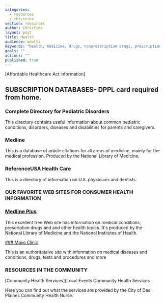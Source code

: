```yaml
---
categories: 
  - resources
  - christina
section: resources
author: Christina
layout: post
title: Health
audience: adults
keywords: "health, medicine, drugs, nonprescription drugs, prescription drugs, medications, diseases, diabetes, medical condition, stroke, heart attack, obesity, pills"
goals: ""
actions: ""
published: true
---
```


[Affordable Healthcare Act information]


## SUBSCRIPTION DATABASES- DPPL card required from home.

### Complete Directory for Pediatric Disorders

This directory contains useful information about common pediatric conditions, disorders, diseases and disabilities for parents and caregivers.

### Medline

This is a database of article citations for all areas of medicine, mainly for the medical profession. Produced by the National Library of Medicine.

### ReferenceUSA Health Care

This is a directory of information on U.S. physicians and dentists.

### OUR FAVORITE WEB SITES FOR CONSUMER HEALTH INFORMATION

### [Medline Plus](http://www.nlm.nih.gov/medlineplus/)

This excellent free Web site has information on medical conditions, prescription drugs and and other health topics. It's produced by the National Library of Medicine and the National Institutes of Health.

[### Mayo Clinic](http://www.mayoclinic.com/health-information/)

This is an authoritataive site with information on medical diseases and conditions, drugs, tests and procedures and more

### RESOURCES IN THE COMMUNITY

[Community Health Services](Local Events    Community Health Services  

Here you can find out what the services are provided by the City of Des Plaines Community Health Nurse.